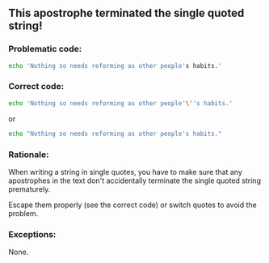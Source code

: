 ## This apostrophe terminated the single quoted string!

### Problematic code:

```sh
echo 'Nothing so needs reforming as other people's habits.'
```

### Correct code:

```sh
echo 'Nothing so needs reforming as other people'\''s habits.'
```
or
```sh
echo "Nothing so needs reforming as other people's habits."
```
### Rationale:

When writing a string in single quotes, you have to make sure that any apostrophes in the text don't accidentally terminate the single quoted string prematurely.

Escape them properly (see the correct code) or switch quotes to avoid the problem.

### Exceptions:

None.